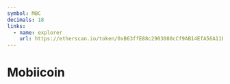 ```yaml
---
symbol: MBC
decimals: 18
links:
  - name: explorer
    url: https://etherscan.io/token/0xB63ffE88c2903080cCf9AB14EfA56A11E3e01273
---
```


# Mobiicoin
